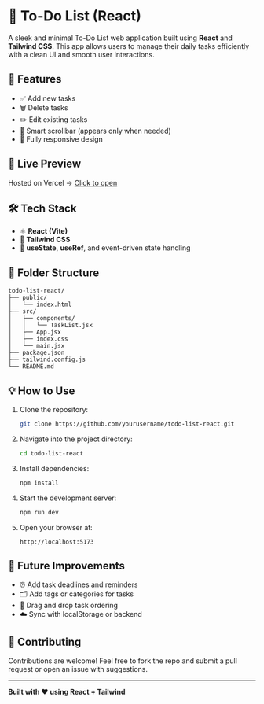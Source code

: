 # 📝 To-Do List (React)

A sleek and minimal To-Do List web application built using **React** and **Tailwind CSS**. This app allows users to manage their daily tasks efficiently with a clean UI and smooth user interactions.

## 🚀 Features

- ✅ Add new tasks  
- 🗑️ Delete tasks  
- ✏️ Edit existing tasks   
- 🧭 Smart scrollbar (appears only when needed)  
- 📱 Fully responsive design  

## 🔗 Live Preview

Hosted on Vercel → [Click to open](https://to-do-list-0312.vercel.app/)

## 🛠️ Tech Stack

- ⚛️ **React (Vite)**
- 🎨 **Tailwind CSS**
- 🧠 **useState**, **useRef**, and event-driven state handling

## 📁 Folder Structure

```
todo-list-react/
├── public/
│   └── index.html
├── src/
│   ├── components/
│   │   └── TaskList.jsx
│   ├── App.jsx
│   ├── index.css
│   └── main.jsx
├── package.json
├── tailwind.config.js
└── README.md
```

## 💡 How to Use

1. Clone the repository:
   ```bash
   git clone https://github.com/yourusername/todo-list-react.git
   ```

2. Navigate into the project directory:
   ```bash
   cd todo-list-react
   ```

3. Install dependencies:
   ```bash
   npm install
   ```

4. Start the development server:
   ```bash
   npm run dev
   ```

5. Open your browser at:
   ```
   http://localhost:5173
   ```

## 📌 Future Improvements

- ⏰ Add task deadlines and reminders  
- 🗂️ Add tags or categories for tasks  
- 🔄 Drag and drop task ordering  
- ☁️ Sync with localStorage or backend  

## 🤝 Contributing

Contributions are welcome! Feel free to fork the repo and submit a pull request or open an issue with suggestions.

---

**Built with ❤️ using React + Tailwind**
